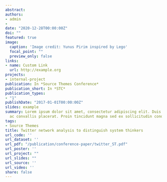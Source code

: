 ```yaml
---
abstract: 
authors:
- admin
- 
date: "2020-12-28T00:00:00Z"
doi: ""
featured: true
image:
  caption: 'Image credit: Yunus Pirim inspired by Lego'
  focal_point: ""
  preview_only: false
links:
- name: Custom Link
  url: http://example.org
projects:
- internal-project
publication: In *Source Themes Conference*
publication_short: In *STC*
publication_types:
- "1"
publishDate: "2017-01-01T00:00:00Z"
slides: example
summary: Lorem ipsum dolor sit amet, consectetur adipiscing elit. Duis posuere tellus
  ac convallis placerat. Proin tincidunt magna sed ex sollicitudin condimentum.
tags:
- Source Themes
title: Twitter network analysis to distinguish system thinkers
url_code: ''
url_dataset: ''
url_pdf: "/publication/conference-paper/twitter_ST.pdf"
url_poster: ''
url_project: ""
url_slides: ""
url_source: ''
url_video: ''
share: false
---
```


<!--{{% alert note %}}
Click the *Cite* button above to demo the feature to enable visitors to import publication metadata into their reference management software.
{{% /alert %}}

{{% alert note %}}
Click the *Slides* button above to demo Academic's Markdown slides feature.
{{% /alert %}}

Supplementary notes can be added here, including [code and math](https://sourcethemes.com/academic/docs/writing-markdown-latex/).-->


